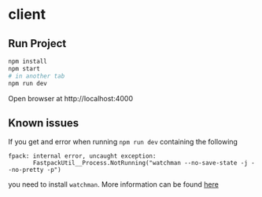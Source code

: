 # client

## Run Project

```sh
npm install
npm start
# in another tab
npm run dev
```

Open browser at http://localhost:4000

## Known issues

If you get and error when running `npm run dev` containing the following

```
fpack: internal error, uncaught exception:
       FastpackUtil__Process.NotRunning("watchman --no-save-state -j --no-pretty -p")
```

you need to install `watchman`. More information can be found [here](https://facebook.github.io/watchman/docs/install.html)
